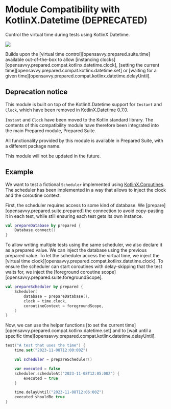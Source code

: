 # Module Compatibility with KotlinX.Datetime (DEPRECATED)

Control the virtual time during tests using KotlinX.Datetime.

<a href="https://search.maven.org/search?q=dev.opensavvy.prepared.compat-kotlinx-datetime"><img src="https://img.shields.io/maven-central/v/dev.opensavvy.prepared/compat-kotlinx-datetime.svg?label=Maven%20Central"></a>

Builds upon the [virtual time control][opensavvy.prepared.suite.time] available out-of-the-box to allow
[instancing clocks][opensavvy.prepared.compat.kotlinx.datetime.clock], [setting the current time][opensavvy.prepared.compat.kotlinx.datetime.set] or [waiting for a given time][opensavvy.prepared.compat.kotlinx.datetime.delayUntil].

## Deprecation notice

This module is built on top of the KotlinX.Datetime support for `Instant` and `Clock`, which have been removed in KotlinX.Datetime 0.7.0.

`Instant` and `Clock` have been moved to the Kotlin standard library. The contents of this compatibility module have therefore been integrated into the main Prepared module, Prepared Suite.

All functionality provided by this module is available in Prepared Suite, with a different package name.

This module will not be updated in the future.

## Example

We want to test a fictional `Scheduler` implemented using [KotlinX.Coroutines](https://kotlinlang.org/docs/coroutines-guide.html).
The scheduler has been implemented in a way that allows to inject the clock and the coroutine context.

First, the scheduler requires access to some kind of database.
We [prepare][opensavvy.prepared.suite.prepared] the connection to avoid copy-pasting it in each test, while still
ensuring each test gets its own instance.

```kotlin
val prepareDatabase by prepared {
	Database.connect()
}
```

To allow writing multiple tests using the same scheduler, we also declare it as a prepared value.
We can inject the database using the previous prepared value.
To let the scheduler access the virtual time, we inject the [virtual time clock][opensavvy.prepared.compat.kotlinx.datetime.clock].
To ensure the scheduler can start coroutines with delay-skipping that the test waits for, we inject the [foreground coroutine scope][opensavvy.prepared.suite.foregroundScope].

```kotlin
val prepareScheduler by prepared {
	Scheduler(
		database = prepareDatabase(),
		clock = time.clock,
		coroutineContext = foregroundScope,
	)
}
```

Now, we can use the helper functions [to set the current time][opensavvy.prepared.compat.kotlinx.datetime.set]
and to [wait until a specific time][opensavvy.prepared.compat.kotlinx.datetime.delayUntil].

```kotlin
test("A test that uses the time") {
	time.set("2023-11-08T12:00:00Z")

	val scheduler = prepareScheduler()

	var executed = false
	scheduler.scheduleAt("2023-11-08T12:05:00Z") {
		executed = true
	}

	time.delayUntil("2023-11-08T12:06:00Z")
	executed shouldBe true
}
```
